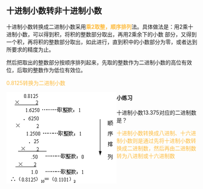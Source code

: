 ## 十进制小数转非十进制小数

十进制小数转换成二进制小数采用<font color="#FDBC40">**乘2取整，顺序排列**</font>法。具体做法是：用2乘十进制小数，可以得到积，将积的整数部分取出，再用2乘余下的小数 部分，又得到一个积，再将积的整数部分取出，如此进行，直到积中的小数部分为零，或者达到所要求的精度为止。

然后把取出的整数部分按顺序排列起来，先取的整数作为二进制小数的高位有效位，后取的整数作为低位有效位。

<font color="#FDBC40">$0.8125$转换为二进制小数</font>

<img src="../res/210-3.png" alt="210-3" style="zoom:100%;" align="left"/>

#### 小练习

十进制小数13.375对应的二进制数是？



<font color="#FDBC40">十进制小数转换成八进制、十六进制小数则是通过先将十进制小数转换成二进制数，然后再由二进制数转为八进制或十六进制数</font>